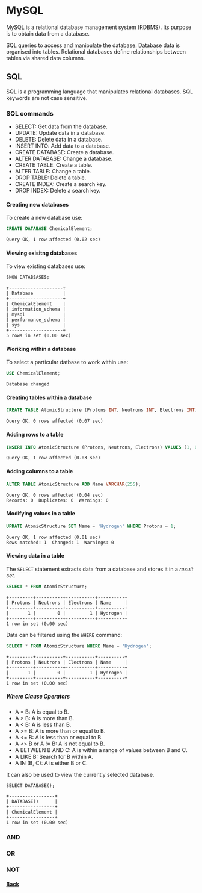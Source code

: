 # MySQL

MySQL is a relational database management system (RDBMS).
Its purpose is to obtain data from a database.

SQL queries to access and manipulate the database.
Database data is organised into tables.
Relational databases define relationships between tables via shared data columns. 

## SQL 
SQL is a programming language that manipulates relational databases.
SQL keywords are not case sensitive.



### SQL commands
- SELECT: Get data from the database.
- UPDATE: Update data in a database.
- DELETE: Delete data in a database.
- INSERT INTO: Add data to a database.
- CREATE DATABASE: Create a database.
- ALTER DATABASE: Change a database.
- CREATE TABLE: Create a table.
- ALTER TABLE: Change a table.
- DROP TABLE: Delete a table.
- CREATE INDEX: Create a search key.
- DROP INDEX: Delete a search key.




#### Creating new databases
To create a new database use:
```sql
CREATE DATABASE ChemicalElement;
```
```
Query OK, 1 row affected (0.02 sec)
```

#### Viewing exisitng databases
To view existing databases use:
```sql
SHOW DATABSASES;
```
```
+--------------------+
| Database           |
+--------------------+
| ChemicalElement    |
| information_schema |
| mysql              |
| performance_schema |
| sys                |
+--------------------+
5 rows in set (0.00 sec)
```

#### Woriking within a database
To select a particular datbase to work within use:
```sql
USE ChemicalElement;
```
```
Database changed
```

#### Creating tables within a database
```sql
CREATE TABLE AtomicStructure (Protons INT, Neutrons INT, Electrons INT);
```
```
Query OK, 0 rows affected (0.07 sec)
```

#### Adding rows to a table
```sql
INSERT INTO AtomicStructure (Protons, Neutrons, Electrons) VALUES (1, 0, 1);
```
```
Query OK, 1 row affected (0.03 sec)
```

#### Adding columns to a table
```sql
ALTER TABLE AtomicStructure ADD Name VARCHAR(255);
```
```
Query OK, 0 rows affected (0.04 sec)
Records: 0  Duplicates: 0  Warnings: 0
```

#### Modifying values in a table
```sql
UPDATE AtomicStructure SET Name = 'Hydrogen' WHERE Protons = 1;
```
```
Query OK, 1 row affected (0.01 sec)
Rows matched: 1  Changed: 1  Warnings: 0
```

#### Viewing data in a table
The ```SELECT``` statement extracts data from a database and stores it in a _result set_.
```sql
SELECT * FROM AtomicStructure;
```
```
+---------+----------+-----------+----------+
| Protons | Neutrons | Electrons | Name     |
+---------+----------+-----------+----------+
|       1 |        0 |         1 | Hydrogen |
+---------+----------+-----------+----------+
1 row in set (0.00 sec)
```

Data can be filtered using the ```WHERE``` command:
```sql
SELECT * FROM AtomicStructure WHERE Name = 'Hydrogen';
```
```
+---------+----------+-----------+----------+
| Protons | Neutrons | Electrons | Name     |
+---------+----------+-----------+----------+
|       1 |        0 |         1 | Hydrogen |
+---------+----------+-----------+----------+
1 row in set (0.00 sec)
```

##### Where Clause Operators
- A = B: A is equal to B.
- A > B: A is more than B.
- A < B: A is less than B.
- A >= B: A is more than or equal to B.
- A <= B: A is less than or equal to B.
- A <> B or A != B: A is not equal to B.
- A BETWEEN B AND C: A is within a range of values between B and C.
- A LIKE B: Search for B within A.
- A IN (B, C): A is either B or C.

It can also be used to view the currently selected database.
```
SELECT DATABASE();
```
```
+-----------------+
| DATABASE()      |
+-----------------+
| ChemicalElement |
+-----------------+
1 row in set (0.00 sec)
```

### AND

### OR

### NOT

#### [Back](../../README.md)
